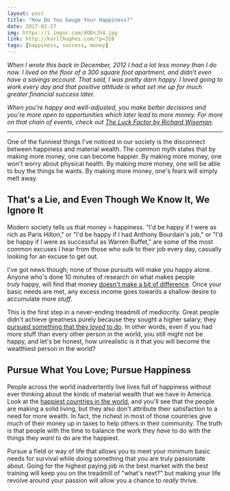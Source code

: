```yaml
---
layout: post
title: "How Do You Gauge Your Happiness?"
date: 2017-02-27
img: https://i.imgur.com/dODnJh4.jpg
link: http://karllhughes.com/?p=328
tags: [happiness, success, money]
---
```

*When I wrote this back in December, 2012 I had a lot less money than I do now. I lived on the floor of a 300 square foot apartment, and didn't even have a savings account. That said, I was pretty darn happy. I loved going to work every day and that positive attitude is what set me up for much greater financial success later.*

*When you're happy and well-adjusted, you make better decisions and you're more open to opportunities which later lead to more money. For more on that chain of events, check out [The Luck Factor by Richard Wiseman](http://amzn.to/2mCKHgs).*

-----

One of the funniest things I've noticed in our society is the disconnect between happiness and material wealth. The common myth states that by making more money, one can become happier. By making more money, one won't worry about physical health. By making more money, one will be able to buy the things he wants. By making more money, one's fears will simply melt away. 

## That's a Lie, and Even Though We Know It, We Ignore It

Modern society tells us that money = happiness. "I'd be happy if I were as rich as Paris Hilton," or "I'd be happy if I had Anthony Bourdain's job," or "I'd be happy if I were as successful as Warren Buffet," are some of the most common excuses I hear from those who sulk to their job every day, casually looking for an excuse to get out.

I've got news though; none of those pursuits will make you happy alone. Anyone who's done 10 minutes of research on what makes people _truly_ happy, will find that money [doesn't make a bit of difference](http://www.getrichslowly.org/blog/2010/09/16/how-much-is-enough-on-average-about-75000-per-year/). Once your basic needs are met, any excess income goes towards a shallow desire to accumulate more _stuff_. 

This is the first step in a never-ending treadmill of mediocrity. Great people didn't achieve greatness purely because they sought a higher salary; they [pursued something that they _loved_ to do](/posts/pursue-your-passion-period). In other words, even if you had more stuff than every other person in the world, you still might not be happy, and let's be honest, how unrealistic is it that you will become the wealthiest person in the world?

## Pursue What You Love; Pursue Happiness

People across the world inadvertently live lives full of happiness without ever thinking about the kinds of material wealth that we have in America. Look at the [happiest countries in the world](http://travel.yahoo.com/p-interests-27761674), and you'll see that the people are making a solid living, but they also don't attribute their satisfaction to a need for more wealth. In fact, the richest in most of those countries give much of their money up in taxes to help others in their community. The truth is that people with the time to balance the work they _have_ to do with the things they _want_ to do are the happiest. 

Pursue a field or way of life that allows you to meet your minimum basic needs for survival while doing something that you are truly passionate about. Going for the highest paying job in the best market with the best training will keep you on the treadmill of "what's next?" but making your life revolve around your passion will allow you a chance to _really_ thrive.
